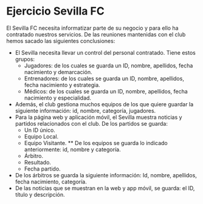 # Ejercicio Sevilla FC
El Sevilla FC necesita informatizar parte de su negocio y para ello ha contratado nuestros servicios. De las reuniones mantenidas con el club hemos sacado las siguientes conclusiones:

- El Sevilla necesita llevar un control del personal contratado. Tiene estos grupos:
  - Jugadores: de los cuales se guarda un ID, nombre, apellidos, fecha nacimiento y demarcación.
  - Entrenadores: de los cuales se guarda un ID, nombre, apellidos, fecha nacimiento y estrategia.
  - Médicos: de los cuales se guarda un ID, nombre, apellidos, fecha nacimiento y especialidad.
- Además, el club gestiona muchos equipos de los que quiere guardar la siguiente información: id, nombre, categoría, jugadores.
- Para la página web y aplicación móvil, el Sevilla muestra noticias y partidos relacionados con el club. De los partidos se guarda:
  - Un ID único.
  - Equipo Local.
  - Equipo Visitante. ** De los equipos se guarda lo indicado anteriormente: id, nombre y categoría.
  - Árbitro.
  - Resultado.
  - Fecha partido.
- De los árbitros se guarda la siguiente información: Id, nombre, apellidos, fecha nacimiento, categoría.
- De las noticias que se muestran en la web y app móvil, se guarda: el ID, título y descripción.